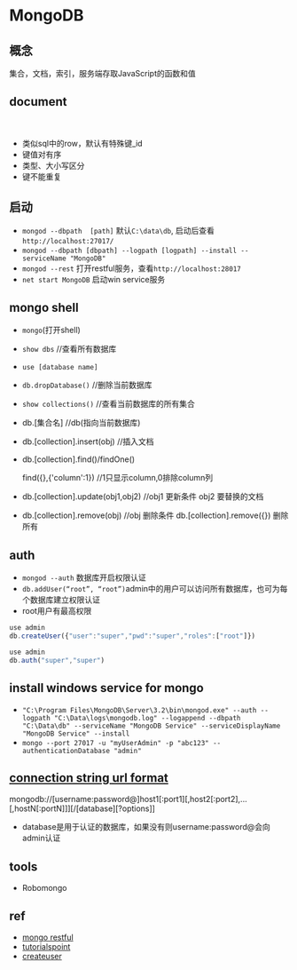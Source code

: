 # MongoDB

## 概念

   集合，文档，索引，服务端存取JavaScript的函数和值

## document 
　　
+ 类似sql中的row，默认有特殊键_id    
+ 键值对有序
+ 类型、大小写区分
+ 键不能重复

## 启动

+ `mongod --dbpath  [path]`	 默认`C:\data\db`, 启动后查看 `http://localhost:27017/`
+ `mongod --dbpath [dbpath] --logpath [logpath] --install --serviceName "MongoDB"`
+ `mongod --rest` 打开restful服务，查看`http://localhost:28017`
+ `net start MongoDB`  启动win service服务

## mongo shell  
    
+ `mongo`(打开shell)
+ `show dbs` //查看所有数据库
+ `use [database name]`
+ `db.dropDatabase()`  //删除当前数据库
+ `show collections()`             //查看当前数据库的所有集合
+ db.[集合名]                 //db(指向当前数据库)  
+ db.[collection].insert(obj)      //插入文档
+ db.[collection].find()/findOne() 
    
	 find({},{'column':1}) //1只显示column,0排除column列

+ db.[collection].update(obj1,obj2)        //obj1 更新条件 obj2 要替换的文档
+ db.[collection].remove(obj)        //obj 删除条件    db.[collection].remove({}) 删除所有

## 

## auth

+ `mongod --auth` 数据库开启权限认证
+ `db.addUser(“root”, “root”)`admin中的用户可以访问所有数据库，也可为每个数据库建立权限认证
+ root用户有最高权限
```js
use admin
db.createUser({"user":"super","pwd":"super","roles":["root"]})

use admin
db.auth("super","super")
```


## install windows service for mongo

+ `"C:\Program Files\MongoDB\Server\3.2\bin\mongod.exe" --auth --logpath "C:\Data\logs\mongodb.log" --logappend --dbpath "C:\Data\db" --serviceName "MongoDB Service" --serviceDisplayName "MongoDB Service" --install`
+ `mongo --port 27017 -u "myUserAdmin" -p "abc123" --authenticationDatabase "admin"` 

## [connection string url format](https://docs.mongodb.com/manual/reference/connection-string/)	

mongodb://[username:password@]host1[:port1][,host2[:port2],...[,hostN[:portN]]][/[database][?options]]

+ database是用于认证的数据库，如果没有则username:password@会向admin认证

## tools

+ Robomongo

## ref

+ [mongo restful](https://docs.mongodb.org/ecosystem/tools/http-interfaces/)
+ [tutorialspoint](http://www.tutorialspoint.com/mongodb/mongodb_drop_database.htm)
+ [createuser](https://docs.mongodb.com/manual/reference/command/createUser/)



	
	   

